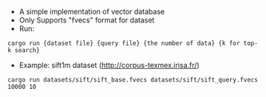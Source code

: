 * A simple implementation of vector database
* Only Supports "fvecs" format for dataset
* Run: 
```
cargo run {dataset file} {query file} {the number of data} {k for top-k search}
```
* Example: sift1m dataset (http://corpus-texmex.irisa.fr/)
```
cargo run datasets/sift/sift_base.fvecs datasets/sift/sift_query.fvecs 10000 10
```